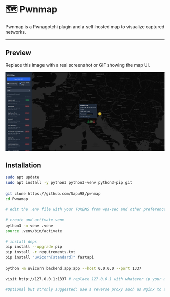 # 🗺️ Pwnmap

Pwnmap is a Pwnagotchi plugin and a self-hosted map to visualize captured networks.  

---

## Preview

Replace this image with a real screenshot or GIF showing the map UI.

![Pwnmap preview](raw.png)


## Installation

```bash
sudo apt update
sudo apt install -y python3 python3-venv python3-pip git

git clone https://github.com/Sapu98/pwnmap
cd Pwnamap

# edit the .env file with your TOKENS from wpa-sec and other preferences

# create and activate venv
python3 -m venv .venv
source .venv/bin/activate

# install deps
pip install --upgrade pip
pip install -r requirements.txt
pip install "uvicorn[standard]" fastapi

python -m uvicorn backend.app:app --host 0.0.0.0 --port 1337

visit http://127.0.0.1:1337 # replace 127.0.0.1 with whatever ip your machien is using

#Optional but stronly suggested: use a reverse proxy such as Nginx to access your map and protect the server with apache2 password.
